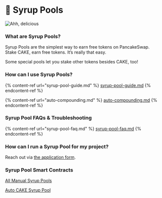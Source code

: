 # 🍯 Syrup Pools

![Ahh, delicious](../../.gitbook/assets/masthead.png)

### **What are Syrup Pools?**

Syrup Pools are the simplest way to earn free tokens on PancakeSwap.\
Stake CAKE, earn free tokens. It’s really that easy.

Some special pools let you stake other tokens besides CAKE, too!

### **How can I use Syrup Pools?**

{% content-ref url="syrup-pool-guide.md" %}
[syrup-pool-guide.md](syrup-pool-guide.md)
{% endcontent-ref %}

{% content-ref url="auto-compounding.md" %}
[auto-compounding.md](auto-compounding.md)
{% endcontent-ref %}

### Syrup Pool FAQs & Troubleshooting

{% content-ref url="syrup-pool-faq.md" %}
[syrup-pool-faq.md](syrup-pool-faq.md)
{% endcontent-ref %}

### **How can I run a Syrup Pool for my project?**

Reach out via [the application form](https://docs.pancakeswap.finance/contact-us/business-partnerships).

### Syrup Pool Smart Contracts <a href="#docs-internal-guid-c4c16237-7fff-3c33-3a56-18ccd8853f86" id="docs-internal-guid-c4c16237-7fff-3c33-3a56-18ccd8853f86"></a>

[All Manual Syrup Pools](../../code/smart-contracts/main-staking-masterchef-contract.md)

[Auto CAKE Syrup Pool](../../code/smart-contracts/cakevault.md)

### &#x20;<a href="#docs-internal-guid-c4c16237-7fff-3c33-3a56-18ccd8853f86" id="docs-internal-guid-c4c16237-7fff-3c33-3a56-18ccd8853f86"></a>



